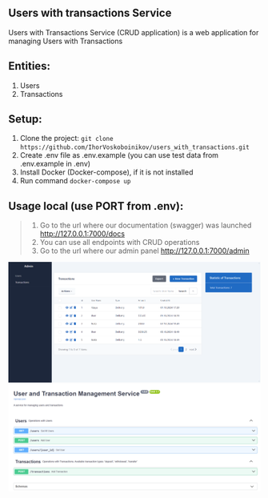 ## Users with transactions Service

Users with Transactions Service (CRUD application) is a web application for managing Users with Transactions

## Entities:

1. Users
2. Transactions

## Setup:

1. Clone the project: ```git clone https://github.com/IhorVoskoboinikov/users_with_transactions.git```
2. Create .env file as .env.example (you can use test data from .env.example in .env)
3. Install Docker (Docker-compose), if it is not installed
4. Run command ```docker-compose up``` 

## Usage local (use PORT from .env):

> 1. Go to the url where our documentation (swagger) was launched http://127.0.0.1:7000/docs
> 2. You can use all endpoints with CRUD operations
> 3. Go to the url where our admin panel http://127.0.0.1:7000/admin


![Website Interface](DEMO.PNG)
![Website Interface](DEMO_1.PNG)